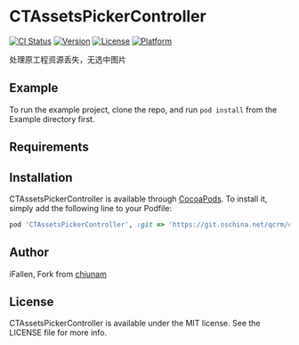 # CTAssetsPickerController

[![CI Status](http://img.shields.io/travis/iFallen/CTAssetsPickerController.svg?style=flat)](https://travis-ci.org/iFallen/CTAssetsPickerController)
[![Version](https://img.shields.io/cocoapods/v/CTAssetsPickerController.svg?style=flat)](http://cocoapods.org/pods/CTAssetsPickerController)
[![License](https://img.shields.io/cocoapods/l/CTAssetsPickerController.svg?style=flat)](http://cocoapods.org/pods/CTAssetsPickerController)
[![Platform](https://img.shields.io/cocoapods/p/CTAssetsPickerController.svg?style=flat)](http://cocoapods.org/pods/CTAssetsPickerController)

>
处理原工程资源丢失，无选中图片

## Example

To run the example project, clone the repo, and run `pod install` from the Example directory first.

## Requirements

## Installation

CTAssetsPickerController is available through [CocoaPods](http://cocoapods.org). To install
it, simply add the following line to your Podfile:

```ruby
pod 'CTAssetsPickerController', :git => 'https://git.oschina.net/qcrm/ctassetspickercontroller.git'
```

## Author

iFallen, Fork from [chiunam](https://github.com/chiunam/CTAssetsPickerController)

## License

CTAssetsPickerController is available under the MIT license. See the LICENSE file for more info.